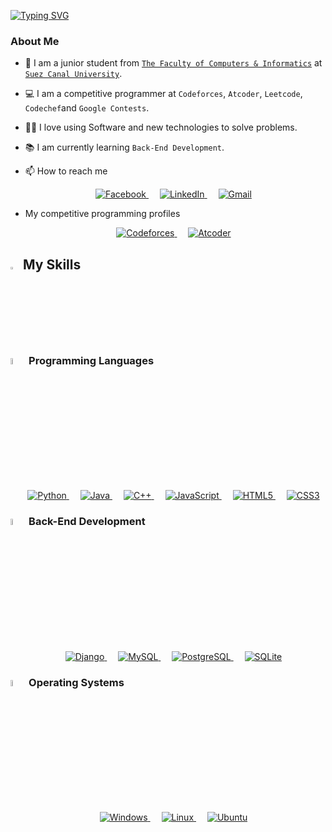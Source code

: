
<a href="https://git.io/typing-svg"><img src="https://readme-typing-svg.demolab.com?font=Fira+Code&duration=3000&pause=500&color=47F757&center=true&vCenter=true&random=false&width=435&lines=What's+up+%F0%9F%91%8B;I'am+Mohamed+Fathy+AKA+Ragnar;A+Back-end+Developer+%F0%9F%A7%91%E2%80%8D%F0%9F%92%BB;And+a+Competitive+programmer+" alt="Typing SVG" /></a>

### About Me
<!-- - 🏫 I am a junior student from [The Faculty of Computers & Informatics](https://suez.edu.eg/ar/%d9%83%d9%84%d9%8a%d8%a9-%d8%a7%d9%84%d8%ad%d8%a7%d8%b3%d8%a8%d8%a7%d8%aa-%d9%88%d8%a7%d9%84%d9%85%d8%b9%d9%84%d9%88%d9%85%d8%a7%d8%aa/) at [Suez Canal University](https://suez.edu.eg/ar/) -->
- 🏫 I am a junior student from <a href="https://suez.edu.eg/ar/%d9%83%d9%84%d9%8a%d8%a9-%d8%a7%d9%84%d8%ad%d8%a7%d8%b3%d8%a8%d8%a7%d8%aa-%d9%88%d8%a7%d9%84%d9%85%d8%b9%d9%84%d9%88%d9%85%d8%a7%d8%aa">`The Faculty of Computers & Informatics`</a> at <a class ="mylink" href="https://suez.edu.eg/ar/">`Suez Canal University`</a>.

- 💻 I am a competitive programmer at `Codeforces`, `Atcoder`, `Leetcode`, `Codechef`and `Google Contests`.
- ✍🏻 I love using Software and new technologies to solve problems.
- 📚 I am currently learning `Back-End Development`.
- 📫 How to reach me
<p align="center">
    &emsp;
    <a href="https://www.facebook.com/profile.php?id=100008314864542">
        <img src="https://img.shields.io/badge/Facebook-1877F2?style=for-the-badge&logo=facebook&logoColor=white" alt="Facebook" />
    </a>
    &emsp;
    <a href="https://www.linkedin.com/in/mohamed-fathy-a7241424a/">
        <img src="https://img.shields.io/badge/LinkedIn-0077B5?style=for-the-badge&logo=linkedin&logoColor=white" alt="LinkedIn" />
    </a>
    &emsp;
    <a href="mailto:ragnar1242003@gmail.com">
        <img src="https://img.shields.io/badge/Gmail-D14836?style=for-the-badge&logo=gmail&logoColor=white" alt="Gmail" />
    </a>
</p>

- My competitive programming profiles

<p align="center">
    &emsp;
    <a href = "https://codeforces.com/profile/-RAGNAR-">
        <img src="https://img.shields.io/badge/Codeforces-FFF?style=for-the-badge&logo=codeforces" alt="Codeforces" />
    </a>
    &emsp;
    <a href = "https://atcoder.jp/users/Ragnar">
        <img src="https://img.shields.io/badge/Atcoder-241B19?style=for-the-badge&logo=atcoder&logoColor=white" alt="Atcoder" />
    </a>
</p>

## <img src="https://media2.giphy.com/media/QssGEmpkyEOhBCb7e1/giphy.gif?cid=ecf05e47a0n3gi1bfqntqmob8g9aid1oyj2wr3ds3mg700bl&rid=giphy.gif" width ="3%"> My Skills

### <img src = "https://github.com/7oSkaaa/7oSkaaa/blob/main/Images/Programming_Languages.gif?raw=true" width=5%> Programming Languages
<p align="center">
    &emsp;
    <a href="https://www.python.org/">
        <img src="https://img.shields.io/badge/Python-3776AB?style=for-the-badge&logo=python&logoColor=white" alt="Python" />
    </a>
    &emsp;
    <a href="https://www.java.com/">
        <img src="https://img.shields.io/badge/Java-007396?style=for-the-badge&logo=java&logoColor=white" alt="Java" />
    </a>
    &emsp;
    <a href="https://www.cplusplus.com/">
        <img src="https://img.shields.io/badge/C++-00599C?style=for-the-badge&logo=c%2B%2B&logoColor=white" alt="C++" />
    </a>
    &emsp;
    <a href="https://www.javascript.com/">
        <img src="https://img.shields.io/badge/JavaScript-F7DF1E?style=for-the-badge&logo=javascript&logoColor=black" alt="JavaScript" />
    </a>
    &emsp;
    <a href="https://www.html.com/">
        <img src="https://img.shields.io/badge/HTML5-E34F26?style=for-the-badge&logo=html5&logoColor=white" alt="HTML5" />
    </a>
    &emsp;
    <a href="https://www.w3schools.com/css/">
        <img src="https://img.shields.io/badge/CSS3-1572B6?style=for-the-badge&logo=css3&logoColor=white" alt="CSS3" />
    </a>
</p>


### <img src = "https://github.com/7oSkaaa/7oSkaaa/blob/main/Images/Software_Tools.gif?raw=true" width=5%> Back-End Development
<p align="center">
    &emsp;
    <a href="https://www.djangoproject.com/">
        <img src="https://img.shields.io/badge/Django-092E20?style=for-the-badge&logo=django&logoColor=white" alt="Django" />
    </a>
    &emsp;
    <a href="https://www.mysql.com/">
        <img src="https://img.shields.io/badge/MySQL-4479A1?style=for-the-badge&logo=mysql&logoColor=white" alt="MySQL" />
    </a>
    &emsp;
    <a href="https://www.postgresql.org/">
        <img src="https://img.shields.io/badge/PostgreSQL-336791?style=for-the-badge&logo=postgresql&logoColor=white" alt="PostgreSQL" />
    </a>
    &emsp;
    <!-- sqllite -->
    <a href="https://www.sqlite.org/">
        <img src="https://img.shields.io/badge/SQLite-003B57?style=for-the-badge&logo=sqlite&logoColor=white" alt="SQLite" />
    </a>
</p>


### <img src = "https://github.com/7oSkaaa/7oSkaaa/blob/main/Images/OS.gif?raw=true" width=5%> Operating Systems
<p align="center">
    &emsp;
    <a href="https://www.microsoft.com/en-us/windows/">
        <img src="https://img.shields.io/badge/Windows-0078D6?style=for-the-badge&logo=windows&logoColor=white" alt="Windows" />
    </a>
    &emsp;
    <a href="https://www.linux.org/">
        <img src="https://img.shields.io/badge/Linux-FCC624?style=for-the-badge&logo=linux&logoColor=black" alt="Linux" />
    </a>
    &emsp;
    <!-- ubuntu -->
    <a href="https://ubuntu.com/">
        <img src="https://img.shields.io/badge/Ubuntu-E95420?style=for-the-badge&logo=ubuntu&logoColor=white" alt="Ubuntu" />
    </a>
</p>

